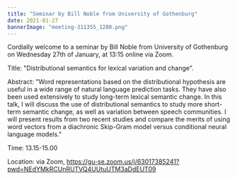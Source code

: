 ```yaml
---
title: "Seminar by Bill Noble from University of Gothenburg"
date: 2021-01-27
bannerImage: "meeting-311355_1280.png"
---
```

Cordially welcome to a seminar by Bill Noble from University of Gothenburg on Wednesday 27th of January, at 13:15 online via Zoom. 

Title: "Distributional semantics for lexical variation and change".

Abstract: "Word representations based on the distributional hypothesis are useful in a wide range of natural language prediction tasks. They have also been used extensively to study long-term lexical semantic change. In this talk, I will discuss the use of distributional semantics to study more short-term semantic change, as well as variation between speech communities. I will present results from two recent studies and compare the merits of using word vectors from a diachronic Skip-Gram model versus conditional neural language models."

Time: 13.15-15.00

Location: via Zoom, https://gu-se.zoom.us/j/63017385241?pwd=NEdYMkRCUnRUTVQ4UUtuUTM3aDdEUT09
